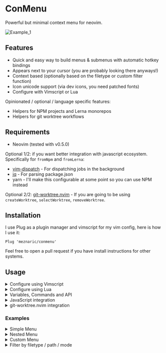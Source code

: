 # ConMenu

Powerful but minimal context menu for neovim.

![Example_1](https://i.imgur.com/VwthRMF.jpg)

## Features

 - Quick and easy way to build menus & submenus with automatic hotkey bindings
 - Appears next to your cursor (you are probably looking there anyways!)
 - Context based (optionally based on the filetype or custom filter function)
 - Icon unicode support (via dev icons, you need patched fonts)
 - Configure with Vimscript or Lua

Opinionated / optional / language specific features:

 - Helpers for NPM projects and Lerna monorepos
 - Helpers for git worktree workflows

## Requirements

 - Neovim (tested with v0.5.0)

Optional 1/2: if you want better integration with javascript ecosystem. Specifically for `fromNpm` and `fromLerna`:

 - [vim-dispatch](https://github.com/tpope/vim-dispatch) - For dispatching jobs in the background
 - [jq](https://github.com/stedolan/jq) - For parsing package.json
 - yarn - I'll make this configurable at some point so you can use NPM instead

Optional 2/2: [git-worktree.nvim](https://github.com/ThePrimeagen/git-worktree.nvim) - If you are going to be using `createWorktree`, `selectWorktree`, `removeWorktree`.

## Installation

I use Plug as a plugin manager and vimscript for my vim config, here is how I use it:
```
Plug 'meznaric/conmenu'
```

Feel free to open a pull request if you have install instructions for other systems.


## Usage

<details>
  <summary>Configure using Vimscript</summary>

  ```
  function! AlwaysShow()
    " Check if in the right folder, or the path is right, or whatever...
    return v:true
  endfunction

  let s:myFileTypes = ['typescript', 'typescriptreact']
  let s:myOptions = { 'onlyTypes': s:myFileTypes, 'filter': 'AlwaysShow'  }
  let s:menuItem = [name, commandOrMenu, s:myOptions]
  let s:nestedMenu = [name, [s:menuItem, s:menuItem], s:myOptions]
  let s:divider = ['──────────────────────────', v:null, s:myOptions]

  let g:conmenu#default_menu = [menuItem, divider, menuItem, nestedMenu]
  ```
</details>

<details>
  <summary>Configure using Lua</summary>

  ```lua
  function AlwaysShow()
    -- Check if in the right folder, or the path is right, or whatever...
    return true
  end

  local options = { onlyTypes = ['typescript', 'typescriptreact'], filter = 'AlwaysShow' }
  local menuItem = {name, ":echo hey", options}
  local nestedMenu = {name, {menuItem, menuItem}, options}
  local divider = {'──────────────────────────', nil, options}

  vim.g['conmenu#default_menu'] = [menuItem, divider, menuItem, nestedMenu]
  ```
</details>

<details>
  <summary>Variables, Commands and API</summary>

  ```vim
  " Default menu that opens when you execute CocMenu
  let g:conmenu#default_menu = [];
  
  " Only these keys will be bound if found in menu item name
  let g:conmenu#available_bindings = '';

  " > is the default, but you can use - or something else.
  " Note: unicode characters have different width and we do not consider this yet, so shortcut highlights will be off
  let g:conmenu#cursor_character = '';

  " We use simple Popup Buffer, so NormalFloat and FloatBorder define the colors
  " On top of that create a new highlight group shortcut_highlight_group
  let g:conmenu#shortcut_highlight_group = 'KeyHighlight';

  " This is just passed on to nvim_open_win, here are hte options:
  " none, single, double, rounded, solid, shadow
  let g:conmenu#border = 'rounded';

  " Not yet implemented
  let g:conmenu#close_keys = ['q', '<esc>']
  let g:conmenu#js#package_manager = 'yarn'
  ```

  **Commands:**
  ```
  " You probably only need this one
  :ConMenu
  " These commands are used by binds inside a menu
  :ConMenuNext
  :ConMenuPrevious
  :ConMenuConfirm
  :ConMenuClose
  :ConMenuUpdateRender
  ```

  **API:**
  ```
  " Opens default menu (defined at g:conmenu#default_menu)
  open()
  " Opens custom menu
  openCustom(menu)
  close()

  executeItem()
  switchItem(number)

  -- Javascript helpers
  fromNpm()
  fromLerna()

  -- Git Worktree helpers
  createWorktree()
  removeWorktree()
  selectWorktree()

  -- Used by bindings generated by this script
  executeItemNum()
  updateRender()
  ```
</details>

<details>
  <summary>JavaScript integration</summary>
  
  Requires [jq](https://github.com/stedolan/jq) so we can parse what scripts there are in package.json. There is a built in filter `IsInNodeProject`, that you can use to hide this menu if not inside a node project.
  
   - Use `fromLerna` to see a list of projects / packages
   - Use `fromNpm` to see a list of available scripts in package.json

  **Example**
  ```
  let g:conmenu#default_menu = [
    \['Scripts', ":lua require('conmenu').fromNpm()",
      \{ 'filter': 'IsInNodeProject' }],
    \['Lerna Projects', ":lua require('conmenu').fromLerna()",
      \{ 'filter': 'IsInNodeProject' }],
  \]
  ```
</details>
<details>
  <summary>git-worktree.nvim integration</summary>
  

  Requires [git-worktree.nvim](https://github.com/ThePrimeagen/git-worktree.nvim). There are 3 methods for you to use `createWorktree()`, `selectWorktree()` and `removeWorktree()`. On top of that there is a built in filter "IsInGitWorktree", that you can use so this menu item is shown only when you are editing inside git repositroy.

  **Example**
  ```
  let g:conmenu#default_menu = [
    \['Git', [
      \['Status', ':Git'],
      \['Blame', ':Git blame'],
      \['Why', ':GitMessenger'],
      \['────────────────────────────'],
      \['Create Worktree', ":lua require('conmenu').createWorktree()"],
      \['Select Worktree', ":lua require('conmenu').selectWorktree()"],
      \['Remove Worktree', ":lua require('conmenu').removeWorktree()"],
      \], { 'filter': 'IsInGitWorktree' }],
    \]
  ```
</details>

### Examples

<details>
  <summary>Simple Menu</summary>
  
 - Icons
  ```
  ToDo
  ```
</details>
<details>
  <summary>Nested Menu</summary>
  
  ```
  ToDo
  ```
</details>
<details>
  <summary>Custom Menu</summary>
  
  ```
  ToDo
  ```
</details>
<details>
  <summary>Filter by filetype / path / mode</summary>
  
  ```
  ToDo
  ```
</details>
